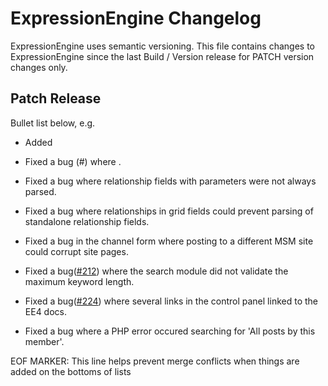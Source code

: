 # ExpressionEngine Changelog

ExpressionEngine uses semantic versioning. This file contains changes to ExpressionEngine since the last Build / Version release for PATCH version changes only.

## Patch Release

Bullet list below, e.g.
   - Added <new feature>
   - Fixed a bug (#<linked issue number>) where <bug behavior>.

   - Fixed a bug where relationship fields with parameters were not always parsed.
   - Fixed a bug where relationships in grid fields could prevent parsing of standalone relationship fields.
   - Fixed a bug in the channel form where posting to a different MSM site could corrupt site pages.
   - Fixed a bug([\#212](https://github.com/ExpressionEngine/ExpressionEngine/issues/212)) where the search module did not validate the maximum keyword length.
   - Fixed a bug([\#224](https://github.com/ExpressionEngine/ExpressionEngine/issues/224)) where several links in the control panel linked to the EE4 docs.
   - Fixed a bug where a PHP error occured searching for 'All posts by this member'.

EOF MARKER: This line helps prevent merge conflicts when things are
added on the bottoms of lists
